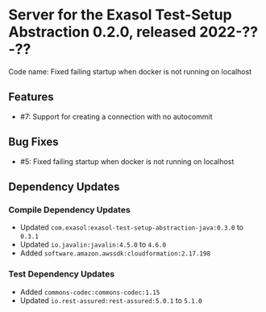 # Server for the Exasol Test-Setup Abstraction 0.2.0, released 2022-??-??

Code name: Fixed failing startup when docker is not running on localhost

## Features

* #7: Support for creating a connection with no autocommit

## Bug Fixes

* #5: Fixed failing startup when docker is not running on localhost

## Dependency Updates

### Compile Dependency Updates

* Updated `com.exasol:exasol-test-setup-abstraction-java:0.3.0` to `0.3.1`
* Updated `io.javalin:javalin:4.5.0` to `4.6.0`
* Added `software.amazon.awssdk:cloudformation:2.17.198`

### Test Dependency Updates

* Added `commons-codec:commons-codec:1.15`
* Updated `io.rest-assured:rest-assured:5.0.1` to `5.1.0`
